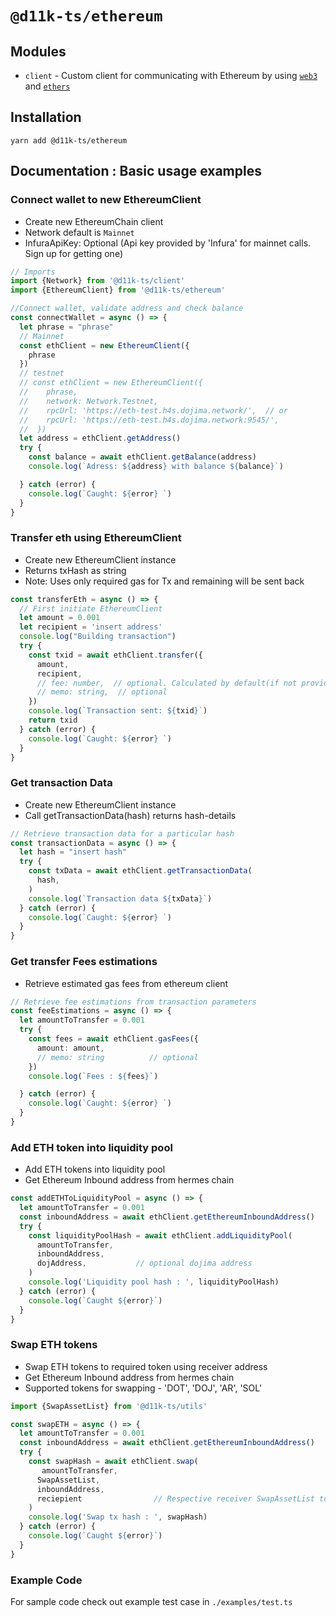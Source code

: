 # `@d11k-ts/ethereum`

## Modules

- `client` - Custom client for communicating with Ethereum by using [`web3`](https://github.com/ethereum/web3.js) and [`ethers`](https://github.com/ethers-io/ethers.js)

## Installation

```
yarn add @d11k-ts/ethereum
```

## Documentation : Basic usage examples

### Connect wallet to new EthereumClient

- Create new EthereumChain client
- Network default is `Mainnet`
- InfuraApiKey: Optional (Api key provided by 'Infura' for mainnet calls. Sign up for getting one)

```ts
// Imports
import {Network} from '@d11k-ts/client'
import {EthereumClient} from '@d11k-ts/ethereum'

//Connect wallet, validate address and check balance 
const connectWallet = async () => {
  let phrase = "phrase"
  // Mainnet
  const ethClient = new EthereumClient({
    phrase
  })
  // testnet
  // const ethClient = new EthereumClient({ 
  //    phrase, 
  //    network: Network.Testnet,
  //    rpcUrl: 'https://eth-test.h4s.dojima.network/',  // or
  //    rpcUrl: 'https://eth-test.h4s.dojima.network:9545/',
  //  })
  let address = ethClient.getAddress()
  try {
    const balance = await ethClient.getBalance(address)
    console.log(`Adress: ${address} with balance ${balance}`)

  } catch (error) {
    console.log(`Caught: ${error} `)
  }
}
```

### Transfer eth using EthereumClient

- Create new EthereumClient instance
- Returns txHash as string
- Note: Uses only required gas for Tx and remaining will be sent back

```ts
const transferEth = async () => {
  // First initiate EthereumClient
  let amount = 0.001
  let recipient = 'insert address'
  console.log("Building transaction")
  try {
    const txid = await ethClient.transfer({
      amount,
      recipient,
      // fee: number,  // optional. Calculated by default(if not provided) based on input amount.
      // memo: string,  // optional
    })
    console.log(`Transaction sent: ${txid}`)
    return txid
  } catch (error) {
    console.log(`Caught: ${error} `)
  }
}
```

### Get transaction Data

- Create new EthereumClient instance
- Call getTransactionData(hash) returns hash-details

```ts
// Retrieve transaction data for a particular hash
const transactionData = async () => {
  let hash = "insert hash"
  try {
    const txData = await ethClient.getTransactionData(
      hash,
    )
    console.log(`Transaction data ${txData}`)
  } catch (error) {
    console.log(`Caught: ${error} `)
  }
}
```

### Get transfer Fees estimations

- Retrieve estimated gas fees from ethereum client

```ts
// Retrieve fee estimations from transaction parameters
const feeEstimations = async () => {
  let amountToTransfer = 0.001
  try {
    const fees = await ethClient.gasFees({
      amount: amount,
      // memo: string          // optional
    })
    console.log(`Fees : ${fees}`)

  } catch (error) {
    console.log(`Caught: ${error} `)
  }
}
```

### Add ETH token into liquidity pool

- Add ETH tokens into liquidity pool
- Get Ethereum Inbound address from hermes chain

```ts
const addETHToLiquidityPool = async () => {
  let amountToTransfer = 0.001
  const inboundAddress = await ethClient.getEthereumInboundAddress()
  try {
    const liquidityPoolHash = await ethClient.addLiquidityPool(
      amountToTransfer,
      inboundAddress,
      dojAddress,           // optional dojima address
    )
    console.log('Liquidity pool hash : ', liquidityPoolHash)
  } catch (error) {
    console.log(`Caught ${error}`)
  }
}
```

### Swap ETH tokens

- Swap ETH tokens to required token using receiver address
- Get Ethereum Inbound address from hermes chain
- Supported tokens for swapping - 'DOT', 'DOJ', 'AR', 'SOL'

```ts
import {SwapAssetList} from '@d11k-ts/utils'

const swapETH = async () => {
  let amountToTransfer = 0.001
  const inboundAddress = await ethClient.getEthereumInboundAddress()
  try {
    const swapHash = await ethClient.swap(
       amountToTransfer,
      SwapAssetList,
      inboundAddress,
      reciepient                // Respective receiver SwapAssetList token address
    )
    console.log('Swap tx hash : ', swapHash)
  } catch (error) {
    console.log(`Caught ${error}`)
  }
}
```

[//]: # (# `@d11k-ts/ethereum`)

[//]: # ()
[//]: # (## Modules)

[//]: # ()
[//]: # (- `client` - Custom client for communicating with Ethereum by using [`ethers`]&#40;https://github.com/ethers-io/ethers.js&#41;)

[//]: # ()
[//]: # (## Installation)

[//]: # ()
[//]: # (```)

[//]: # (yarn add @d11k-ts/ethereum)

[//]: # (```)

[//]: # ()
[//]: # (Following dependencies have to be installed into your project. These are not included in `@d11k-ts/ethereum`.)

[//]: # ()
[//]: # (```)

[//]: # (yarn add axios ethers)

[//]: # (```)

[//]: # ()
[//]: # (## Service Providers)

[//]: # ()
[//]: # (This package uses the following service providers:)

[//]: # ()
[//]: # (| Function                  | Service   | Notes                                                                          |)

[//]: # (| ------------------------- | --------- | ------------------------------------------------------------------------------ |)

[//]: # (| ETH balances              | Etherscan | https://etherscan.io/apis#accounts &#40;module=`account`, action=`balance`&#41;        |)

[//]: # (| Token balances            | Etherscan | https://etherscan.io/apis#tokens &#40;module=`account`, action=`tokenbalance`&#41;     |)

[//]: # (| ETH transaction history   | Etherscan | https://etherscan.io/apis#accounts &#40;module=`account`, action=`txlistinternal`&#41; |)

[//]: # (| Token transaction history | Etherscan | https://etherscan.io/apis#accounts &#40;module=`account`, action=`tokentx`&#41;        |)

[//]: # (| Transaction fees          | Etherscan | https://etherscan.io/apis#gastracker &#40;module=`gastracker`, action=`gasoracle`&#41; |)

[//]: # (| Transaction broadcast     | Etherscan | https://sebs.github.io/etherscan-api/#eth_sendrawtransaction                   |)

[//]: # (| Explorer                  | Etherscan | https://etherscan.io/                                                          |)

[//]: # ()
[//]: # (Etherscan API rate limits: https://info.etherscan.com/api-return-errors/)

[//]: # ()
[//]: # (- Testnet API - https://api-goerli.etherscan.io , Explorer - https://goerli.etherscan.io/)

[//]: # ()
[//]: # (- This package uses `etherjs` library, by default it uses several providers. &#40;`https://docs.ethers.io/v5/api-keys/`&#41;)

[//]: # ()
[//]: # (## Documentation : Basic usage examples)

[//]: # ()
[//]: # (### Connect wallet to new EthereumClient)

[//]: # ()
[//]: # (- Create new EthereumChain client)

[//]: # (- Network default is `Mainnet`)

[//]: # ()
[//]: # (```ts)

[//]: # (// Imports)

[//]: # (import {Network} from '@d11k-ts/client')

[//]: # (import {ETH_DECIMAL, EthereumClient} from '@d11k-ts/ethereum')

[//]: # (import {assetAmount, assetToBase, baseToAsset} from '@d11k-ts/utils')

[//]: # ()
[//]: # (//Connect wallet, validate address and check balance )

[//]: # (const connectWallet = async &#40;&#41; => {)

[//]: # (  let phrase = "phrase")

[//]: # (  // Mainnet)

[//]: # (  const ethClient = new EthereumClient&#40;{phrase}&#41;)

[//]: # (  // testnet)

[//]: # (  // const ethClient = new EthereumClient&#40;{ )

[//]: # (  //    phrase, )

[//]: # (  //    network: Network.Testnet,)

[//]: # (  //    etherscanApiKey: 'get-etherscan-api-key',)

[//]: # (  //    ethplorerApiKey: 'get-ethplorer-api-key',)

[//]: # (  //  }&#41;)

[//]: # (  let address = ethClient.getAddress&#40;&#41;)

[//]: # (  let isValid = ethClient.validateAddress&#40;address&#41;)

[//]: # (  console.log&#40;address&#41;)

[//]: # (  if &#40;isValid === true&#41; {)

[//]: # (    try {)

[//]: # (      const balance = await ethClient.getBalance&#40;address&#41;)

[//]: # (      let assetAmount = &#40;baseToAsset&#40;balance[0].amount&#41;&#41;.amount&#40;&#41;)

[//]: # (      console.log&#40;`Adress: ${address} with balance ${assetAmount}`&#41;)

[//]: # ()
[//]: # (    } catch &#40;error&#41; {)

[//]: # (      console.log&#40;`Caught: ${error} `&#41;)

[//]: # (    })

[//]: # (  } else {)

[//]: # (    console.log&#40;`Address: ${address} is invalid`&#41;)

[//]: # (  })

[//]: # (})

[//]: # ()
[//]: # (```)

[//]: # ()
[//]: # (### Transfer eth using EthereumClient)

[//]: # ()
[//]: # (- Create new EthereumClient instance)

[//]: # (- Convert amount to transfer to base amount)

[//]: # (- Build transaction)

[//]: # (- Returns txHash as string)

[//]: # ()
[//]: # (```ts)

[//]: # (// Transfer ethereum other TxParams > feeOptionKey?, gasLimit?, gasPrice? )

[//]: # (const transferEth = async &#40;&#41; => {)

[//]: # (  // First initiate EthereumClient)

[//]: # (  let amountToTransfer = 0.001)

[//]: # (  let recipient = 'insert address')

[//]: # (  let amount = assetToBase&#40;assetAmount&#40;amountToTransfer, ETH_DECIMAL&#41;&#41;)

[//]: # (  console.log&#40;"Building transaction"&#41;)

[//]: # (  try {)

[//]: # (    const txid = await ethClient.transfer&#40;{)

[//]: # (      amount,)

[//]: # (      recipient,)

[//]: # (      "memo": "memo",               // optional)

[//]: # (      "walletIndex": 0,             // optional &#40;default&#41;)

[//]: # (      "asset": AssetETH,            // optional &#40;default&#41;)

[//]: # (    }&#41;)

[//]: # (    console.log&#40;`Transaction sent: ${txid}`&#41;)

[//]: # (    return txid)

[//]: # (  } catch &#40;error&#41; {)

[//]: # (    console.log&#40;`Caught: ${error} `&#41;)

[//]: # (  })

[//]: # (})

[//]: # ()
[//]: # (```)

[//]: # ()
[//]: # (### Get transaction Data & transaction History)

[//]: # ()
[//]: # (- Create new EthereumClient instance)

[//]: # (- Call getTransactionData&#40;hash&#41; returns hash-details)

[//]: # (- Call getTransactions&#40;address&#41; returns list of transactions &#40;if any&#41;)

[//]: # ()
[//]: # (```ts)

[//]: # (// Retrieve transaction data for a particular hash)

[//]: # (const transactionData = async &#40;&#41; => {)

[//]: # (  let hash = "insert hash")

[//]: # (  let Address = ethClient.getAddress&#40;&#41;)

[//]: # (  try {)

[//]: # (    const txData = await ethClient.getTransactionData&#40;)

[//]: # (      hash,)

[//]: # (      Address         // optional)

[//]: # (    &#41;)

[//]: # (    console.log&#40;`Transaction data ${txData}`&#41;)

[//]: # (  } catch &#40;error&#41; {)

[//]: # (    console.log&#40;`Caught: ${error} `&#41;)

[//]: # (  })

[//]: # (})

[//]: # ()
[//]: # (// Retrieve transaction history for a particular address)

[//]: # (const transactionHistory = async &#40;&#41; => {)

[//]: # (  let Address = ethClient.getAddress&#40;&#41;)

[//]: # (  try {)

[//]: # (    const txHistory = await ethClient.getTransactions&#40;{address: Address}&#41;)

[//]: # (    console.log&#40;`Found ${txHistory.total.toString&#40;&#41;}`&#41;)

[//]: # (    txHistory.txs.forEach&#40;tx => console.log&#40;tx&#41;&#41;)

[//]: # (  } catch &#40;error&#41; {)

[//]: # (    console.log&#40;`Caught: ${error} `&#41;)

[//]: # (  })

[//]: # (})

[//]: # ()
[//]: # (```)

[//]: # ()
[//]: # (### Get transfer Fees estimations)

[//]: # ()
[//]: # (- Retrieve estimated gas prices and gas limits from ethereum client)

[//]: # ()
[//]: # (```ts)

[//]: # (// Retrieve fee estimations from transaction parameters)

[//]: # (const feeEstimations = async &#40;&#41; => {)

[//]: # (  let amountToTransfer = 0.001)

[//]: # (  let amount = assetToBase&#40;assetAmount&#40;amountToTransfer, ETH_DECIMAL&#41;&#41;)

[//]: # (  let recipient = "insert address")

[//]: # (  try {)

[//]: # (    const fees = await ethClient.estimateFeesWithGasPricesAndLimits&#40;{)

[//]: # (      "amount": amount,)

[//]: # (      "recipient": recipient)

[//]: # (    }&#41;)

[//]: # (    console.log&#40;`Fees average : ${baseToAsset&#40;fees.fees.average&#41;.amount&#40;&#41;}, gas limits: ${fees.gasLimit}, gas prices average: ${baseToAsset&#40;fees.gasPrices.average&#41;.amount&#40;&#41;}`&#41;)

[//]: # ()
[//]: # (  } catch &#40;error&#41; {)

[//]: # (    console.log&#40;`Caught: ${error} `&#41;)

[//]: # (  })

[//]: # (})

[//]: # ()
[//]: # (```)

### Example Code

For sample code check out example test case in `./examples/test.ts`